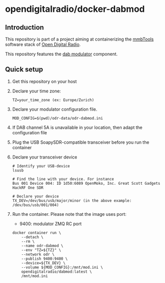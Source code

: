 # opendigitalradio/docker-dabmod

## Introduction
This repository is part of a project aiming at containerizing the [mmbTools](https://www.opendigitalradio.org/mmbtools) software stack of [Open Digital Radio](https://www.opendigitalradio.org/).

This repository features the [dab modulator](https://github.com/opendigitalradio/ODR-DabMod) component. 

## Quick setup
1. Get this repository on your host
1. Declare your time zone:
    ```
    TZ=your_time_zone (ex: Europe/Zurich)
    ```
1. Declare your modulator configuration file.
    ```
    MOD_CONFIG=$(pwd)/odr-data/odr-dabmod.ini
    ```
1. If DAB channel 5A is unavailable in your location, then adapt the configuration file
1. Plug the USB SoapySDR-compatible transceiver before you run the container
1. Declare your transceiver device
    ```
    # Identify your USB-device
    lsusb

    # Find the line with your device. For instance
    Bus 001 Device 004: ID 1d50:6089 OpenMoko, Inc. Great Scott Gadgets HackRF One SDR

    # Declare your device
    TX_DEV=/dev/bus/usb/major/minor (in the above example: /dev/bus/usb/001/004)
    ```
1. Run the container. Please note that the image uses port:
    - 9400: modulator ZMQ RC port

    ```
    docker container run \
        --detach \
        --rm \
        --name odr-dabmod \
        --env "TZ=${TZ}" \
        --network odr \
        --publish 9400:9400 \
        --device=${TX_DEV} \
        --volume ${MOD_CONFIG}:/mnt/mod.ini \
        opendigitalradio/dabmod:latest \
        /mnt/mod.ini
    ```
